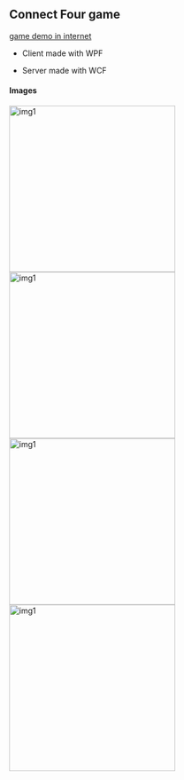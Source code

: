 ## Connect Four game ##

[game demo in internet](http://www.coolmath-games.com/0-4-in-a-row)

* Client made with WPF 

* Server made with WCF


#### Images ####

<img src="Images/PlayWaitingWindow.png" alt="img1" height="300">

<img src="Images/PlayersWindow.png" alt="img1" height="300">

<img src="Images/ShowWindow.png" alt="img1" height="300">

<img src="Images/game.png" alt="img1" height="300">
